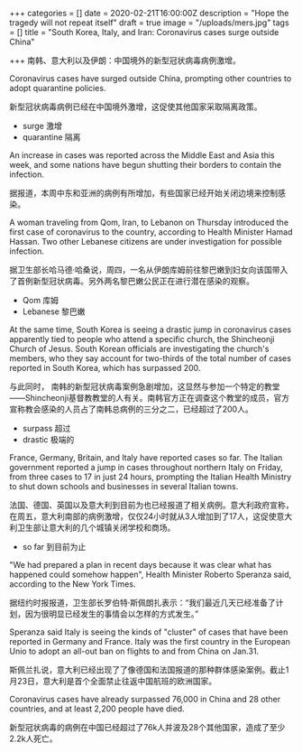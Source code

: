 +++
categories = []
date = 2020-02-21T16:00:00Z
description = "Hope the tragedy will not repeat itself"
draft = true
image = "/uploads/mers.jpg"
tags = []
title = "South Korea, Italy, and Iran: Coronavirus cases surge outside China"

+++
南韩、意大利以及伊朗：中国境外的新型冠状病毒病例激增。

Coronavirus cases have surged outside China, prompting other countries to adopt quarantine policies.

新型冠状病毒病例已经在中国境外激增，这促使其他国家采取隔离政策。

* surge 激增
* quarantine 隔离

An increase in cases was reported across the Middle East and Asia this week, and some nations have begun shutting their borders to contain the infection.

据报道，本周中东和亚洲的病例有所增加，有些国家已经开始关闭边境来控制感染。

A woman traveling from Qom, Iran, to Lebanon on Thursday introduced the first case of coronavirus to the country, according to Health Minister Hamad Hassan. Two other Lebanese citizens are under investigation for possible infection.

据卫生部长哈马德·哈桑说，周四，一名从伊朗库姆前往黎巴嫩到妇女向该国带入了首例新型冠状病毒。另外两名黎巴嫩公民正在进行潜在感染的观察。

* Qom 库姆
* Lebanese 黎巴嫩

At the same time, South Korea is seeing a drastic jump in coronavirus cases apparently tied to people who attend a specific church, the Shincheonji Church of Jesus. South Korean officials are investigating the church's members, who they say account for two-thirds of the total number of cases reported in South Korea, which has surpassed 200.

与此同时， 南韩的新型冠状病毒案例急剧增加，这显然与参加一个特定的教堂——Shincheonji基督教教堂的人有关。南韩官方正在调查这个教堂的成员，官方宣称教会感染的人员占了南韩总病例的三分之二，已经超过了200人。

* surpass 超过
* drastic 极端的

France, Germany, Britain, and Italy have reported cases so far. The Italian government reported a jump in cases throughout northern Italy on Friday, from three cases to 17 in just 24 hours, prompting the Italian Health Ministry to shut down schools and businesses in several Italian towns.

法国、德国、英国以及意大利到目前为也已经报道了相关病例。意大利政府宣称，在周五，意大利南部的病例激增，仅仅24小时就从3人增加到了17人，这促使意大利卫生部让意大利的几个城镇关闭学校和商场。

* so far 到目前为止

"We had prepared a plan in recent days because it was clear what has happened could somehow happen", Health Minister Roberto Speranza said, according to the New York Times.

据纽约时报报道，卫生部长罗伯特·斯佩朗扎表示：“我们最近几天已经准备了计划，因为很明显已经发生的事情会以怎样的方式发生。”

Speranza said Italy is seeing the kinds of "cluster" of cases that have been reported in Germany and France. Italy was the first country in the European Unio to adopt an all-out ban on flights to and from China on Jan.31.

斯佩兰扎说，意大利已经出现了了像德国和法国报道的那种群体感染案例。截止1月23日，意大利是首个全面禁止往返中国航班的欧洲国家。

Coronavirus cases have already surpassed 76,000 in China and 28 other countries, and at least 2,200 people have died.

新型冠状病毒的病例在中国已经超过了76k人并波及28个其他国家，造成了至少2.2k人死亡。
